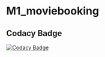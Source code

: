 # M1_moviebooking
 
## Codacy Badge
[![Codacy Badge](https://app.codacy.com/project/badge/Grade/1d832b60c8644af790182c0a5b5ccf38)](https://www.codacy.com/gh/viswa0206/M1_moviebooking/dashboard?utm_source=github.com&amp;utm_medium=referral&amp;utm_content=viswa0206/M1_moviebooking&amp;utm_campaign=Badge_Grade)
